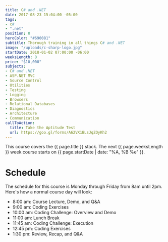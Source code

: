 ```yaml
---
title: C# and .NET
date: 2017-08-23 15:04:00 -05:00
tags:
- c#
- ".net"
position: 0
heroColor: "#690081"
subtitle: Thorough training in all things C# and .NET
image: "/uploads/c-sharp-logo.jpg"
startDate: 2018-01-02 07:00:00 -06:00
weeksLength: 8
price: "$10,000"
subjects:
- C# and .NET
- ASP.NET MVC
- Source Control
- Utilities
- Testing
- Logging
- Browsers
- Relational Databases
- Diagnostics
- Architecture
- Communication
callToAction:
  title: Take the Aptitude Test
  url: https://goo.gl/forms/A62VX1BLsJqZOyKh2
---
```


This course covers the {{ page.title }} stack.
The next {{ page.weeksLength }} week course starts on
{{ page.startDate | date: "%A, %B %e" }}.

# Schedule

The schedule for this course is Monday through Friday from 8am until 2pm. Here's how a normal course day will look:

* 8:00 am: Course Lecture, Demo, and Q&A
* 9:00 am: Coding Exercises
* 10:00 am: Coding Challenge: Overview and Demo
* 11:00 am: Lunch Break
* 11:45 am: Coding Challenge: Execution
* 12:45 pm: Coding Exercises
* 1:30 pm: Review, Recap, and Q&A